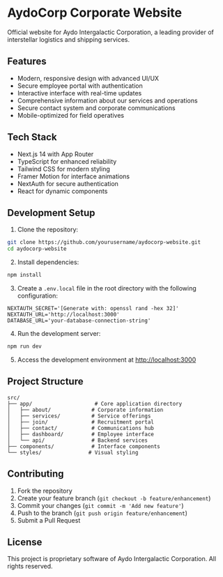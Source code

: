 # AydoCorp Corporate Website

Official website for Aydo Intergalactic Corporation, a leading provider of interstellar logistics and shipping services.

## Features

- Modern, responsive design with advanced UI/UX
- Secure employee portal with authentication
- Interactive interface with real-time updates
- Comprehensive information about our services and operations
- Secure contact system and corporate communications
- Mobile-optimized for field operatives

## Tech Stack

- Next.js 14 with App Router
- TypeScript for enhanced reliability
- Tailwind CSS for modern styling
- Framer Motion for interface animations
- NextAuth for secure authentication
- React for dynamic components

## Development Setup

1. Clone the repository:
```bash
git clone https://github.com/yourusername/aydocorp-website.git
cd aydocorp-website
```

2. Install dependencies:
```bash
npm install
```

3. Create a `.env.local` file in the root directory with the following configuration:
```env
NEXTAUTH_SECRET='[Generate with: openssl rand -hex 32]'
NEXTAUTH_URL='http://localhost:3000'
DATABASE_URL='your-database-connection-string'
```

4. Run the development server:
```bash
npm run dev
```

5. Access the development environment at [http://localhost:3000](http://localhost:3000)

## Project Structure

```
src/
├── app/                    # Core application directory
│   ├── about/             # Corporate information
│   ├── services/          # Service offerings
│   ├── join/              # Recruitment portal
│   ├── contact/           # Communications hub
│   ├── dashboard/         # Employee interface
│   └── api/               # Backend services
├── components/            # Interface components
└── styles/               # Visual styling
```

## Contributing

1. Fork the repository
2. Create your feature branch (`git checkout -b feature/enhancement`)
3. Commit your changes (`git commit -m 'Add new feature'`)
4. Push to the branch (`git push origin feature/enhancement`)
5. Submit a Pull Request

## License

This project is proprietary software of Aydo Intergalactic Corporation. All rights reserved. 